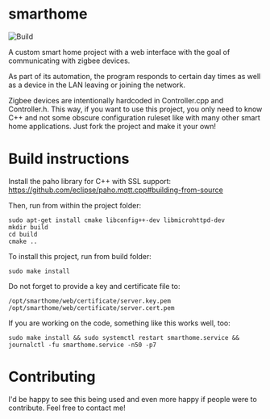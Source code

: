 # smarthome
![Build](https://github.com/falste/smarthome/actions/workflows/build.yml/badge.svg)

A custom smart home project with a web interface with the goal of communicating with zigbee devices.

As part of its automation, the program responds to certain day times as well as a device in the LAN leaving or joining the network.

Zigbee devices are intentionally hardcoded in Controller.cpp and Controller.h. This way, if you want to use this project, you only need to know C++ and not some obscure configuration ruleset like with many other smart home applications. Just fork the project and make it your own!

# Build instructions
Install the paho library for C++ with SSL support: https://github.com/eclipse/paho.mqtt.cpp#building-from-source

Then, run from within the project folder:
```
sudo apt-get install cmake libconfig++-dev libmicrohttpd-dev
mkdir build
cd build
cmake ..
```

To install this project, run from build folder:
```
sudo make install
```

Do not forget to provide a key and certificate file to:
```
/opt/smarthome/web/certificate/server.key.pem
/opt/smarthome/web/certificate/server.cert.pem
```

If you are working on the code, something like this works well, too:
```
sudo make install && sudo systemctl restart smarthome.service && journalctl -fu smarthome.service -n50 -p7
```

# Contributing
I'd be happy to see this being used and even more happy if people were to contribute. Feel free to contact me!

